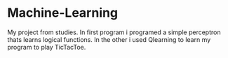 # Machine-Learning

My project from studies. In first program i programed a simple perceptron thats learns logical functions. 
In the other i used Qlearning to learn my program to play TicTacToe. 

